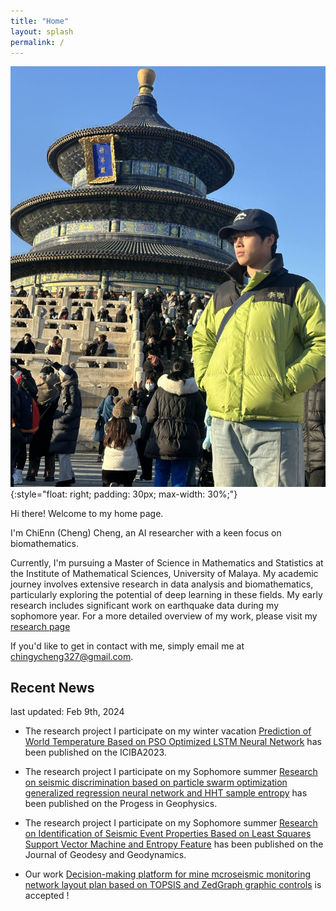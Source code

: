 ```yaml
---
title: "Home"
layout: splash
permalink: /
---
```


![Chingy Cheng](./images/profile.JPG)
{:style="float: right; padding: 30px; max-width: 30%;"}

Hi there! Welcome to my home page. 

I'm ChiEnn (Cheng) Cheng, an AI researcher with a keen focus on biomathematics. 

Currently, I'm pursuing a Master of Science in Mathematics and Statistics at the Institute of Mathematical Sciences, University of Malaya. My academic journey involves extensive research in data analysis and biomathematics, particularly exploring the potential of deep learning in these fields. My early research includes significant work on earthquake data during my sophomore year. For a more detailed overview of my work, please visit my [research page](/_pages/research.md)




If you'd like to get in contact with me, simply email me at [chingycheng327@gmail.com](mailto:chingycheng327@gmail.com).

## Recent News
last updated: Feb 9th, 2024
- The research project I participate on my winter vacation [ Prediction of World Temperature Based on PSO Optimized LSTM Neural Network](https://ieeexplore.ieee.org/document/10165253)  has been published on the ICIBA2023.

- The research project I participate on my Sophomore summer [Research on seismic discrimination based on particle swarm optimization generalized regression neural network and HHT sample entropy](https://kns.cnki.net/kcms/detail/detail.aspx?filename=DQWJ2022031500J&dbcode=DKFX&dbname=DKFX2022&v=S8LCx_iKxHZwzIf37irYxfUIXBeHlC8GhgF9dyL40h0xJzBSgRmLQGvkJc3gwpjH)  has been published on the Progess in Geophysics.
- The research project I participate on my Sophomore summer [Research on Identification of Seismic Event Properties Based on Least Squares Support Vector Machine and Entropy Feature](https://kns.cnki.net/kcms/detail/detail.aspx?doi=10.14075/j.jgg.2022.06.019) has been published on the Journal of Geodesy and Geodynamics.
- Our work [Decision-making platform for mine mcroseismic monitoring network layout plan based on TOPSIS and ZedGraph graphic controls](https://kns.cnki.net/kcms/detail/detail.aspx?dbcode=CJFD&dbname=CJFDAUTO&filename=SYXZ202203001&uniplatform=NZKPT&v=WQLhOUsEE2Ny13mKBzFFTg1MH4UfiBiMihiJSvVAzbPdTDJxVhDcT2K3elAZkcIw) is accepted !
